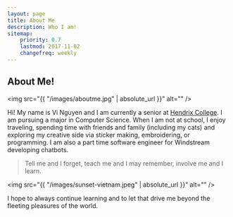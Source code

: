 ```yaml
---
layout: page
title: About Me
description: Who I am!
sitemap:
    priority: 0.7
    lastmod: 2017-11-02
    changefreq: weekly
---
```

## About Me!

<span class="image fit"><img src="{{ "/images/aboutme.jpg" | absolute_url }}" alt="" /></span>

Hi! My name is Vi Nguyen and I am currently a senior at [Hendrix College](https://www.hendrix.edu/). I am pursuing a major in Computer Science. When I am not at school, I enjoy traveling, spending time with friends and family (including my cats) and exploring my creative side via sticker making, embroidering, or programming. I am also a part time software engineer for Windstream developing chatbots. 

<div class="box">
	<blockquote>Tell me and I forget, teach me and I may remember, involve me and I learn.</blockquote>
</div>

<span class="image fit"><img src="{{ "/images/sunset-vietnam.jpeg" | absolute_url }}" alt="" /></span>

I hope to always continue learning and to let that drive me beyond the fleeting pleasures of the world.
